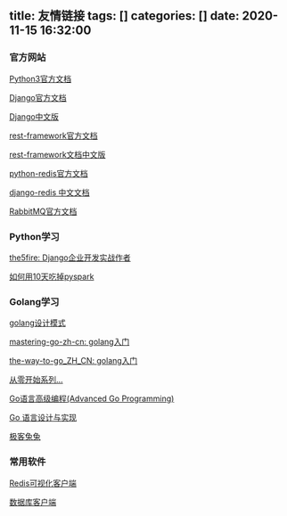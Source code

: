 title: 友情链接
tags: []
categories: []
date: 2020-11-15 16:32:00
---
### 官方网站
[Python3官方文档](https://docs.python.org/zh-cn/3/index.html)

[Django官方文档](https://docs.djangoproject.com/en/2.2/)

[Django中文版](http://djangobook.py3k.cn/2.0/)

[rest-framework官方文档](https://www.django-rest-framework.org/)

[rest-framework文档中文版](http://drf.jiuyou.info/#/)

[python-redis官方文档](https://redis-py.readthedocs.io/en/latest/index.html)

[django-redis 中文文档](https://django-redis-chs.readthedocs.io/zh_CN/latest/#id8)

[RabbitMQ官方文档](https://www.rabbitmq.com/getstarted.html)


### Python学习
[the5fire: Django企业开发实战作者](https://www.the5fire.com)

[如何用10天吃掉pyspark](https://github.com/MoonMonsters/eat_pyspark_in_10_days)


### Golang学习
[golang设计模式](https://lailin.xyz/post/go-design-pattern.html)

[mastering-go-zh-cn: golang入门](https://wskdsgcf.gitbook.io/mastering-go-zh-cn/)

[the-way-to-go_ZH_CN: golang入门](https://github.com/unknwon/the-way-to-go_ZH_CN/blob/master/eBook/directory.md)

[从零开始系列...](https://github.com/geektutu/7days-golang)

[Go语言高级编程(Advanced Go Programming)](https://chai2010.cn/advanced-go-programming-book/)

[Go 语言设计与实现](https://draveness.me/golang/)

[极客兔兔](https://geektutu.com)

### 常用软件
[Redis可视化客户端](https://gitee.com/qishibo/AnotherRedisDesktopManager)

[数据库客户端](https://dbeaver.io/download/)